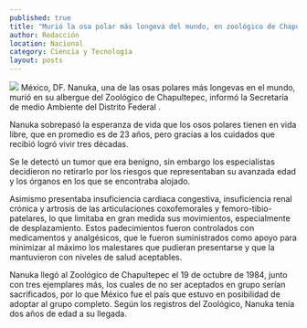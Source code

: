 ```yaml
---
published: true
title: "Murió la osa polar más longeva del mundo, en zoológico de Chapultepec"
author: Redacción
location: Nacional
category: Ciencia y Tecnología
layout: posts
---
```


![](http://i.imgur.com/dVM9xzVm.jpg)
México, DF. Nanuka, una de las osas polares más longevas en el mundo, murió en su albergue del Zoológico de Chapultepec, informó la Secretaría de medio Ambiente del Distrito Federal .

Nanuka sobrepasó la esperanza de vida que los osos polares tienen en vida libre, que en promedio es de 23 años, pero gracias a los cuidados que recibió logró vivir tres décadas.

Se le detectó un tumor que era benigno, sin embargo los especialistas decidieron no retirarlo por los riesgos que representaban su avanzada edad y los órganos en los que se encontraba alojado.

Asimismo presentaba insuficiencia cardiaca congestiva, insuficiencia renal crónica y artrosis de las articulaciones coxofemorales y femoro-tibio-patelares, lo que limitaba en gran medida sus movimientos, especialmente de desplazamiento. Estos padecimientos fueron controlados con medicamentos y analgésicos, que le fueron suministrados como apoyo para minimizar al máximo los malestares que pudieran presentarse y que la mantuvieron con niveles de salud aceptables.

Nanuka llegó al Zoológico de Chapultepec el 19 de octubre de 1984, junto con tres ejemplares más, los cuales de no ser aceptados en grupo serían sacrificados, por lo que México fue el país que estuvo en posibilidad de adoptar al grupo completo. Según los registros del Zoológico, Nanuka tenía dos años de edad a su llegada.
